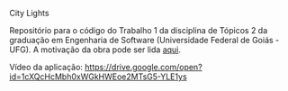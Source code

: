 City Lights

Repositório para o código do Trabalho 1 da disciplina de Tópicos 2 da graduação em Engenharia de Software (Universidade Federal de Goiás - UFG). A motivação da obra pode ser lida [aqui](https://drive.google.com/open?id=1kdXjr9cNSkID5ZOCcWbQUKs0i2LS_BxA).

Vídeo da aplicação: https://drive.google.com/open?id=1cXQcHcMbh0xWGkHWEoe2MTsG5-YLE1ys

